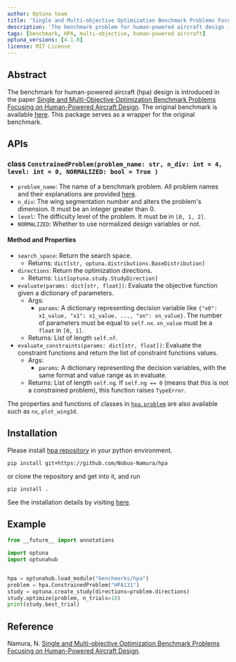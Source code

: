 ```yaml
---
author: Optuna team
title: 'Single and Multi-objective Optimization Benchmark Problems Focusing on Human-Powered Aircraft Design'
description: 'The benchmark problem for human-powered aircraft design introduced in the paper `Single and Multi-Objective Optimization Benchmark Problems Focusing on Human-Powered Aircraft Design`'
tags: [benchmark, HPA, multi-objective, human-powered aircraft]
optuna_versions: [4.1.0]
license: MIT License
---
```


## Abstract
The benchmark for human-powered aircraft (hpa) design is introduced in the paper [Single and Multi-Objective Optimization Benchmark Problems Focusing on Human-Powered Aircraft Design](https://arxiv.org/abs/2312.08953).
The original benchmark is available [here](https://github.com/Nobuo-Namura/hpa).
This package serves as a wrapper for the original benchmark.

## APIs

### class `ConstrainedProblem(problem_name: str, n_div: int = 4, level: int = 0, NORMALIZED: bool = True )`

- `problem_name`: The name of a benchmark problem. All problem names and their explanations are provided [here](https://github.com/Nobuo-Namura/hpa?tab=readme-ov-file#benchmark-problem-definition).
- `n_div`: The wing segmentation number and alters the problem's dimension. It must be an integer greater than 0.
- `level`: The difficulty level of the problem. It must be in `[0, 1, 2]`.
- `NORMALIZED`: Whether to use normalized design variables or not.

#### Method and Properties

- `search_space`: Return the search space.
  - Returns: `dict[str, optuna.distributions.BaseDistribution]`
- `directions`: Return the optimization directions.
  - Returns: `list[optuna.study.StudyDirection]`
- `evaluate(params: dict[str, float])`: Evaluate the objective function given a dictionary of parameters.
  - Args:
    - `params`: A dictionary representing decision variable like `{"x0": x1_value, "x1": x1_value, ..., "xn": xn_value}`. The number of parameters must be equal to `self.nx`. `xn_value` must be a `float` in `[0, 1]`.
  - Returns: List of length `self.nf`.
- `evaluate_constraints(params: dict[str, float])`: Evaluate the constraint functions and return the list of constraint functions values.
  - Args:
    - `params`: A dictionary representing the decision variables, with the same format and value range as in evaluate.
  - Returns: List of length `self.ng`. If `self.ng == 0` (means that this is not a constrained problem), this function raises `TypeError`.

The properties and functions of classes in [`hpa.problem`](https://github.com/Nobuo-Namura/hpa/blob/main/hpa/problem.py) are also available such as `nx`, `plot_wing3d`.


## Installation

Please install [hpa repository](https://github.com/Nobuo-Namura/hpa) in your python environment.
```
pip install git+https://github.com/Nobuo-Namura/hpa
```
or clone the repository and get into it, and run
```
pip install .
```
See the installation details by visiting [here](https://github.com/Nobuo-Namura/hpa?tab=readme-ov-file#installation).

## Example
```Python
from __future__ import annotations

import optuna
import optunahub


hpa = optunahub.load_module("benchmarks/hpa")
problem = hpa.ConstrainedProblem("HPA131") 
study = optuna.create_study(directions=problem.directions)
study.optimize(problem, n_trials=10)
print(study.best_trial)
```
## Reference

Namura, N. [Single and Multi-objective Optimization Benchmark Problems Focusing on Human-Powered Aircraft Design](https://link.springer.com/chapter/10.1007/978-981-96-3506-1_14).
